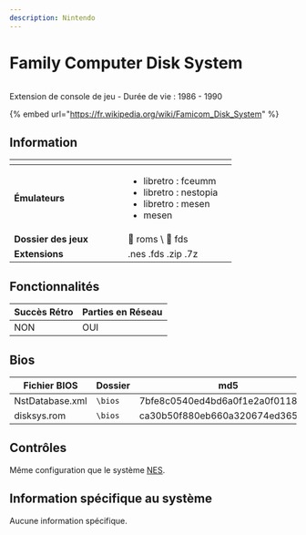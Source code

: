 ```yaml
---
description: Nintendo
---
```


# Family Computer Disk System

<div align="left">

<figure><img src="https://i.imgur.com/qb2Zji2.png" alt=""><figcaption></figcaption></figure>

</div>

Extension de console de jeu - Durée de vie : 1986 - 1990

{% embed url="https://fr.wikipedia.org/wiki/Famicom_Disk_System" %}

## Information

<table data-header-hidden><thead><tr><th width="184"></th><th></th><th data-hidden></th></tr></thead><tbody><tr><td><strong>Émulateurs</strong></td><td><ul><li>libretro : fceumm</li><li>libretro : nestopia</li><li>libretro : mesen</li><li>mesen</li></ul></td><td></td></tr><tr><td><strong>Dossier des jeux</strong></td><td><span data-gb-custom-inline data-tag="emoji" data-code="1f4c1">📁</span> roms \ <span data-gb-custom-inline data-tag="emoji" data-code="1f4c2">📂</span> fds</td><td></td></tr><tr><td><strong>Extensions</strong></td><td>.nes .fds .zip .7z</td><td></td></tr></tbody></table>

## Fonctionnalités

| Succès Rétro | Parties en Réseau |
| ------------ | ----------------- |
| NON          | OUI               |

## Bios

<table><thead><tr><th width="187">Fichier BIOS</th><th width="108">Dossier</th><th>md5</th></tr></thead><tbody><tr><td>NstDatabase.xml</td><td><code>\bios</code></td><td>7bfe8c0540ed4bd6a0f1e2a0f0118ced</td></tr><tr><td>disksys.rom</td><td><code>\bios</code></td><td>ca30b50f880eb660a320674ed365ef7a</td></tr></tbody></table>

## Contrôles

Même configuration que le système [NES](nintendo-entertainment-system-family-computer.md#controles).

## Information spécifique au système

Aucune information spécifique.
